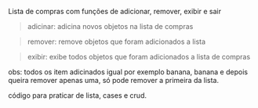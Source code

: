 Lista de compras com funções de adicionar, remover, exibir e sair


>adicinar: adicina novos objetos na lista de compras


>remover: remove objetos que foram adicionados a lista 



>exibir: exibe todos objetos que foram adicionados a lista de compras
    

obs: todos os item adicinados igual por exemplo banana, banana e depois queira remover apenas uma, só pode remover a primeira da lista.



código para praticar de lista, cases e crud.